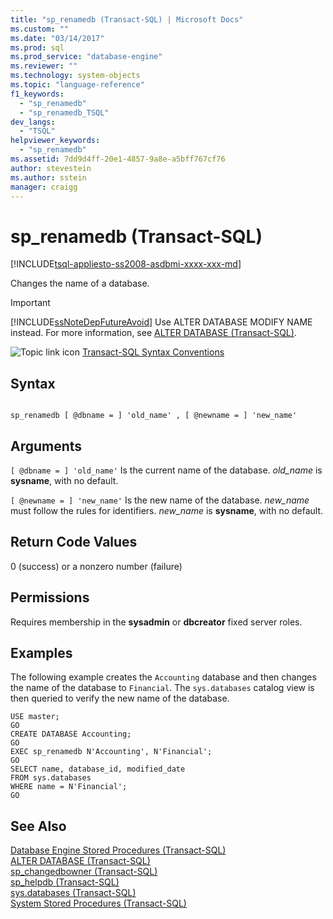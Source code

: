 ```yaml
---
title: "sp_renamedb (Transact-SQL) | Microsoft Docs"
ms.custom: ""
ms.date: "03/14/2017"
ms.prod: sql
ms.prod_service: "database-engine"
ms.reviewer: ""
ms.technology: system-objects
ms.topic: "language-reference"
f1_keywords: 
  - "sp_renamedb"
  - "sp_renamedb_TSQL"
dev_langs: 
  - "TSQL"
helpviewer_keywords: 
  - "sp_renamedb"
ms.assetid: 7dd9d4ff-20e1-4857-9a8e-a5bff767cf76
author: stevestein
ms.author: sstein
manager: craigg
---
```

# sp_renamedb (Transact-SQL)
[!INCLUDE[tsql-appliesto-ss2008-asdbmi-xxxx-xxx-md](../../includes/tsql-appliesto-ss2008-asdbmi-xxxx-xxx-md.md)]

  Changes the name of a database.  
  
> [!IMPORTANT]  
>  [!INCLUDE[ssNoteDepFutureAvoid](../../includes/ssnotedepfutureavoid-md.md)] Use ALTER DATABASE MODIFY NAME instead. For more information, see [ALTER DATABASE &#40;Transact-SQL&#41;](../../t-sql/statements/alter-database-transact-sql.md).  
  
 ![Topic link icon](../../database-engine/configure-windows/media/topic-link.gif "Topic link icon") [Transact-SQL Syntax Conventions](../../t-sql/language-elements/transact-sql-syntax-conventions-transact-sql.md)  
  
## Syntax  
  
```  
  
sp_renamedb [ @dbname = ] 'old_name' , [ @newname = ] 'new_name'  
```  
  
## Arguments  
`[ @dbname = ] 'old_name'`
 Is the current name of the database. *old_name* is **sysname**, with no default.  
  
`[ @newname = ] 'new_name'`
 Is the new name of the database. *new_name* must follow the rules for identifiers. *new_name* is **sysname**, with no default.  
  
## Return Code Values  
 0 (success) or a nonzero number (failure)  
  
## Permissions  
 Requires membership in the **sysadmin** or **dbcreator** fixed server roles.  
  
## Examples  
 The following example creates the `Accounting` database and then changes the name of the database to `Financial`. The `sys.databases` catalog view is then queried to verify the new name of the database.  
  
```  
USE master;  
GO  
CREATE DATABASE Accounting;  
GO  
EXEC sp_renamedb N'Accounting', N'Financial';  
GO  
SELECT name, database_id, modified_date  
FROM sys.databases  
WHERE name = N'Financial';  
GO  
```  
  
## See Also  
 [Database Engine Stored Procedures &#40;Transact-SQL&#41;](../../relational-databases/system-stored-procedures/database-engine-stored-procedures-transact-sql.md)   
 [ALTER DATABASE &#40;Transact-SQL&#41;](../../t-sql/statements/alter-database-transact-sql.md)   
 [sp_changedbowner &#40;Transact-SQL&#41;](../../relational-databases/system-stored-procedures/sp-changedbowner-transact-sql.md)   
 [sp_helpdb &#40;Transact-SQL&#41;](../../relational-databases/system-stored-procedures/sp-helpdb-transact-sql.md)   
 [sys.databases &#40;Transact-SQL&#41;](../../relational-databases/system-catalog-views/sys-databases-transact-sql.md)   
 [System Stored Procedures &#40;Transact-SQL&#41;](../../relational-databases/system-stored-procedures/system-stored-procedures-transact-sql.md)  
  
  
